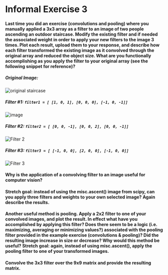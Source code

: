 # Informal Exercise 3

#### Last time you did an exercise (convolutions and pooling) where you manually applied a 3x3 array as a filter to an image of two people ascending an outdoor staircase. Modify the existing filter and if needed the associated weight in order to apply your new filters to the image 3 times. Plot each result, upload them to your response, and describe how each filter transformed the existing image as it convolved through the original array and reduced the object size. What are you functionally accomplishing as you apply the filter to your original array (see the following snippet for reference)? 

##### Original Image:
![original staircase](https://user-images.githubusercontent.com/78189165/108776436-65b25c80-7530-11eb-9775-f5416816d885.png)

##### Filter #1: `filter1 = [ [1, 0, 1], [0, 0, 0], [-1, 0, -1]]`

![image](https://user-images.githubusercontent.com/78189165/108777564-fb9ab700-7531-11eb-95c2-0084eacf6a0c.png)

##### Filter #2: `filter2 = [ [0, 0, -1], [0, 0, 2], [0, 0, -1]]`

![Filter 2](https://user-images.githubusercontent.com/78189165/108777392-be362980-7531-11eb-860d-6cc4e0aa6abe.png)

##### Filter #3: `filter3 = [ [-1, 0, 0], [2, 0, 0], [-1, 0, 0]]`

![Filter 3](https://user-images.githubusercontent.com/78189165/108777454-d148f980-7531-11eb-9182-872c3b8737f0.png)

#### Why is the application of a convolving filter to an image useful for computer vision? 

#### Stretch goal: instead of using the misc.ascent() image from scipy, can you apply three filters and weights to your own selected image? Again describe the results.

#### Another useful method is pooling. Apply a 2x2 filter to one of your convolved images, and plot the result. In effect what have you accomplished by applying this filter? Does there seem to be a logic (i.e. maximizing, averaging or minimizing values?) associated with the pooling filter provided in the example exercise (convolutions & pooling)? Did the resulting image increase in size or decrease? Why would this method be useful? Stretch goal: again, instead of using misc.ascent(), apply the pooling filter to one of your transformed images.

#### Convolve the 3x3 filter over the 9x9 matrix and provide the resulting matrix.
